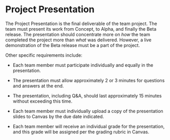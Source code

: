 # Project Presentation

The Project Presentation is the final deliverable of the team project. The team
must present its work from Concept, to Alpha, and finally the Beta release. The
presentation should concentrate more on *how* the team completed the project
more than *what* was delivered. However, a live demonstration of the Beta
release must be a part of the project.

Other specific requirements include:

- Each team member must participate individually and equally in the
  presentation.

- The presentation must allow approximately 2 or 3 minutes for questions and
  answers at the end.

- The presentation, including Q&A, should last approximately 15 minutes without
  exceeding this time.

- Each team member must individually upload a copy of the presentation slides to
  Canvas by the due date indicated.

- Each team member will receive an individual grade for the presentation, and
  this grade will be assigned per the grading rubric in Canvas.


